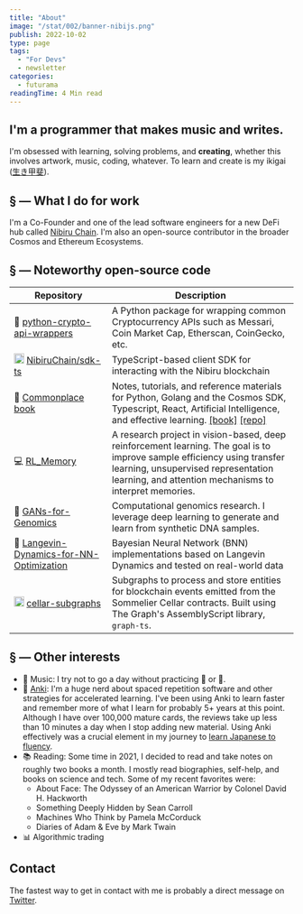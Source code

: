 ```yaml
---
title: "About"
image: "/stat/002/banner-nibijs.png"
publish: 2022-10-02
type: page
tags:
  - "For Devs"
  - newsletter
categories:
  - futurama
readingTime: 4 Min read
---
```


## I'm a programmer that makes music and writes.

I'm obsessed with learning, solving problems, and **creating**, whether this involves artwork, music, coding, whatever. To learn and create is my ikigai ([生き甲斐](https://en.wikipedia.org/wiki/Ikigai)).

## § — What I do for work

I'm a Co-Founder and one of the lead software engineers for a new DeFi hub called [Nibiru Chain](https://nibiru.fi). I'm also an open-source contributor in the broader Cosmos and Ethereum Ecosystems. 

## § — Noteworthy open-source code

| Repository | Description |
| ---- | ----------- |
| 🐍 [python-crypto-api-wrappers](https://github.com/Unique-Divine/python-crypto-api-wrappers) | A Python package for wrapping common Cryptocurrency APIs such as Messari, Coin Market Cap, Etherscan, CoinGecko, etc. |
| <img src="https://upload.wikimedia.org/wikipedia/commons/4/4c/Typescript_logo_2020.svg" style="width:18px; margin: 0; display:inline;"> [NibiruChain/sdk-ts](https://github.com/NibiruChain/sdk-ts/) | TypeScript-based client SDK for interacting with the Nibiru blockchain |
| 📝 [Commonplace book](https://unique-divine.gitbook.io/commonplace-book/introduction/readme) |  Notes, tutorials, and reference materials for Python, Golang and the Cosmos SDK, Typescript, React, Artificial Intelligence, and effective learning. [[book]](https://unique-divine.gitbook.io/commonplace-book/introduction/readme) [[repo]](https://github.com/Unique-Divine/Commonplace-Book) |
| 💻 [RL_Memory](https://github.com/Unique-Divine/RL_memory) | A research project in vision-based, deep reinforcement learning. The goal is to improve sample efficiency using transfer learning, unsupervised representation learning, and attention mechanisms to interpret memories. |
| 🧬 [GANs-for-Genomics](https://github.com/Unique-Divine/GANs-for-Genomics) | Computational genomics research. I leverage deep learning to generate and learn from synthetic DNA samples. |
| 🏫 [Langevin-Dynamics-for-NN-Optimization](https://github.com/Unique-Divine/Langevin-Dynamics-for-NN-Optimization) | Bayesian Neural Network (BNN) implementations based on Langevin Dynamics and tested on real-world data |
| <img src="https://www.assemblyscript.org/images/icon.svg" style="width:18px; margin: 0; display:inline;"> [cellar-subgraphs](https://github.com/PeggyJV/cellar-subgraphs/) | Subgraphs to process and store entities for blockchain events emitted from the Sommelier Cellar contracts. Built using The Graph's AssemblyScript library, `graph-ts`.  |


## § — Other interests

- 🎼 Music: I try not to go a day without practicing 🎷 or 🎹.
- 🧠 [Anki](https://apps.ankiweb.net/): I'm a huge nerd about spaced repetition software and other strategies for accelerated learning. I've been using Anki to learn faster and remember more of what I learn for probably 5+ years at this point. Although I have over 100,000 mature cards, the reviews take up less than 10 minutes a day when I stop adding new material. Using Anki effectively was a crucial element in my journey to [learn Japanese to fluency](https://uniquedivine.blog/post/japanese/why_learn_jp_again/). 
- 📚 Reading: Some time in 2021, I decided to read and take notes on roughly two books a month. I mostly read biographies, self-help, and books on science and tech. Some of my recent favorites were:
  - About Face: The Odyssey of an American Warrior by Colonel David H. Hackworth
  - Something Deeply Hidden by Sean Carroll
  - Machines Who Think by Pamela McCorduck
  - Diaries of Adam & Eve by Mark Twain
- 📊 Algorithmic trading

## Contact 

The fastest way to get in contact with me is probably a direct message on [Twitter](https://twitter.com/DeusExUnicus).
